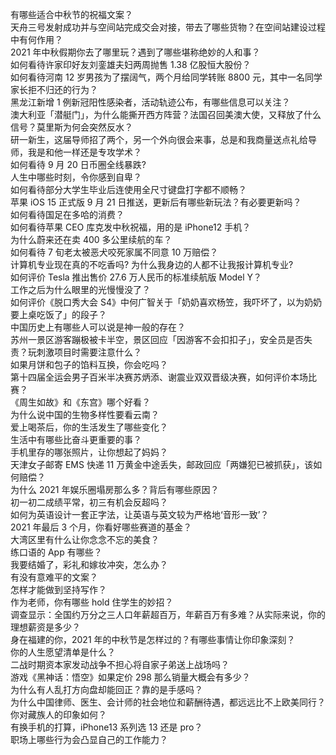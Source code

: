 有哪些适合中秋节的祝福文案？  
天舟三号发射成功并与空间站完成交会对接，带去了哪些货物？在空间站建设过程中有何作用？  
2021 年中秋假期你去了哪里玩？遇到了哪些堪称绝妙的人和事？  
如何看待许家印好友刘銮雄夫妇两周抛售 1.38 亿股恒大股份？  
如何看待河南 12 岁男孩为了摆阔气，两个月给同学转账 8800 元，其中一名同学家长拒不归还的行为？  
黑龙江新增 1 例新冠阳性感染者，活动轨迹公布，有哪些信息可以关注？  
澳大利亚「潜艇门」，为什么能撕开西方阵营？法国召回美澳大使，又释放了什么信号？莫里斯为何会突然反水？  
研一新生，这届导师招了两个，另一个外向很会来事，总是和我商量送点礼给导师，我是和他一样还是专攻学术？  
如何看待 9 月 20 日币圈全线暴跌?  
人生中哪些时刻，令你感到自卑？  
如何看待部分大学生毕业后连使用全尺寸键盘打字都不顺畅？  
苹果 iOS 15 正式版 9 月 21 日推送，更新后有哪些新玩法？有必要更新吗？  
如何看待国足在多哈的消费？  
如何看待苹果 CEO 库克发中秋祝福，用的是 iPhone12 手机？  
为什么蔚来还在卖 400 多公里续航的车？  
如何看待 7 旬老太被恶犬咬死家属不同意 10 万赔偿？  
计算机专业现在真的不吃香吗? 为什么我身边的人都不让我报计算机专业?  
如何评价 Tesla 推出售价 27.6 万人民币的标准续航版 Model Y？  
工作之后为什么眼里的光慢慢没了？  
如何评价《脱口秀大会 S4》中何广智关于「奶奶喜欢杨笠，我吓坏了，以为奶奶要上桌吃饭了」的段子？  
中国历史上有哪些人可以说是神一般的存在？  
苏州一景区游客蹦极被卡半空，景区回应「因游客不会扣扣子」，安全员是否失责？玩刺激项目时需要注意什么？  
如果月饼和包子的馅料互换，你会吃吗？  
第十四届全运会男子百米半决赛苏炳添、谢震业双双晋级决赛，如何评价本场比赛？  
《周生如故》和《东宫》哪个好看？  
为什么说中国的生物多样性要看云南？  
爱上喝茶后，你的生活发生了哪些变化？  
生活中有哪些比奋斗更重要的事？  
手机里存的哪张照片，让你想起了妈妈？  
天津女子邮寄 EMS 快递 11 万黄金中途丢失，邮政回应「两嫌犯已被抓获」，该如何赔偿？  
为什么 2021 年娱乐圈塌房那么多？背后有哪些原因？  
初一初二成绩平常，初三有机会反超吗？  
如何为英语设计一套正字法，让英语与英文较为严格地‘音形一致’？  
2021 年最后 3 个月，你看好哪些赛道的基金？  
大湾区里有什么让你念念不忘的美食？  
练口语的 App 有哪些？  
我要结婚了，彩礼和嫁妆冲突，怎么办？  
有没有意难平的文案？  
怎样才能做到坚持写作？  
作为老师，你有哪些 hold 住学生的妙招？  
调查显示：全国约万分之三人口年薪超百万，年薪百万有多难？从实际来说，你的理想薪资是多少？  
身在福建的你，2021 年的中秋节是怎样过的？有哪些事情让你印象深刻？  
你的人生愿望清单是什么？  
二战时期资本家发动战争不担心将自家子弟送上战场吗？  
游戏《黑神话：悟空》如果定价 298 那么销量大概会有多少？  
为什么有人乱打方向盘却能回正？靠的是手感吗？  
为什么中国律师、医生、会计师的社会地位和薪酬待遇，都远远比不上欧美同行？  
你对藏族人的印象如何？  
有换手机的打算，iPhone13 系列选 13 还是 pro？  
职场上哪些行为会凸显自己的工作能力？  

